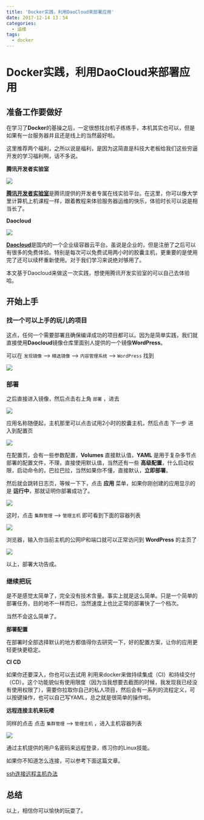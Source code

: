 ```yaml
---
title: 'Docker实践，利用DaoCloud来部署应用'
date: 2017-12-14 13：54
categories:
  - 运维
tags:
  - docker
---
```


# **Docker实践，利用DaoCloud来部署应用**

## **准备工作要做好**

在学习了**Docker**的基操之后，一定很想找台机子练练手，本机其实也可以，但是如果有一台服务器并且还是线上的当然最好啦。

这里推荐两个福利，之所以说是福利，是因为这简直是科技大老板给我们这些穷逼开发的学习福利啊，话不多说。

**腾讯开发者实验室**

![](http://ww1.sinaimg.cn/large/86c7c947gy1fmg43jt7bqj227s14gk0t.jpg)

[**腾讯开发者实验室**](https://cloud.tencent.com/developer/labs/gallery)是腾讯提供的开发者专属在线实验平台。在这里，你可以像大学里计算机上机课程一样，跟着教程来体验服务器运维的快乐，体验时长可以说是相当长了。

**Daocloud**

![](http://ww1.sinaimg.cn/large/86c7c947gy1fmg43jz19ij227013iqe1.jpg)

[**Daocloud**](http://www.daocloud.io/)是国内的一个企业级容器云平台。虽说是企业的，但是注册了之后可以有很多的免费体验。特别是每次可以免费试用两小时的胶囊主机，更重要的是使用完了还可以续杯重新使用。对于我们学习来说绝对够用了。

本文基于Daocloud来做这一次实践，想使用腾讯开发实验室的可以自己去体验哈。

## **开始上手**

### **找一个可以上手的玩儿的项目**

这点，任何一个需要部署且确保编译成功的项目都可以。因为是简单实践，我们就直接使用**Daocloud**镜像仓库里面别人提供的一个镜像**WordPress**。

可以在 `发现镜像` --> `精选镜像` --> `内容管理系统` --> `WordPress` 找到

![](http://ww1.sinaimg.cn/large/86c7c947gy1fmg43j0j3dj227s0yw44s.jpg)

### **部署**

之后直接进入镜像，然后点击右上角 `部署` ，进去

![](http://ww1.sinaimg.cn/large/86c7c947gy1fmg4lr1rrvj21s70uujud.jpg)

应用名称随便起，主机那里可以点击试用2小时的胶囊主机，然后点击 下一步 进入到配置页

![](http://ww1.sinaimg.cn/large/86c7c947gy1fmg4lquq6gj21vy144aeo.jpg)

在配置页，会有一些参数配置，**Volumes** 直接默认值，**YAML** 是用于复杂多节点部署的配置文件，不理，直接使用默认值，当然还有一些 **高级配置**，什么启动权限，启动命令的，巴拉巴拉，当然如果你不懂，直接默认，**立即部署**。

然后就会跳转日志页，等候一下下，点击 **应用** 菜单，如果你刚创建的应用显示的是 **运行中**，那就证明你部署成功了。

![](http://ww1.sinaimg.cn/large/86c7c947gy1fmg4lq5llij21t6081dha.jpg)

这时，点击 `集群管理` --> `管理主机` 即可看到下面的容器列表

![](http://ww1.sinaimg.cn/large/86c7c947gy1fmg4lr0y0nj221c10sjy7.jpg)

浏览器，输入你当前主机的公网IP和端口就可以正常访问到 **WordPress** 的主页了

![](http://ww1.sinaimg.cn/large/86c7c947gy1fmg4lr1p9nj214w13jgph.jpg)

以上，部署大功告成。

### **继续把玩**

是不是感觉太简单了，完全没有技术含量。事实上就是这么简单。只是一个简单的部署任务，目的地不一样而已，当然速度上也比正常的部署快了一个档次。

当然不会这么简单了。

**部署配置**

在部署时全部选择默认的地方都值得你去研究一下，好的配置方案，让你的应用更轻更快更稳定。

**CI CD**

如果你还要深入，你也可以去试用 利用来docker来做持续集成（CI）和持续交付（CD）。这个功能貌似有使用限度（因为当我想要去截图的时候，我发现我已经没有使用权限了），需要你拉取你自己的私人项目，然后会有一系列的流程定义，可以按键操作，也可以自己写YAML，总之就是很简单的操作啦。

**远程连接主机来玩喽**

同样的点击 点击 `集群管理` --> `管理主机` ，进入主机容器列表

![](http://ww1.sinaimg.cn/large/86c7c947gy1fmg85won3aj213a0hcwgk.jpg)

通过主机提供的用户名密码来远程登录，练习你的Linux技能。

如果你不知道怎么连接，可以参考下面这篇文章。

[ssh连接远程主机办法](https://help.aliyun.com/document_detail/51798.html?spm=5176.doc25429.2.13.s1A6X1)


## **总结**

以上，相信你可以愉快的玩耍了。








